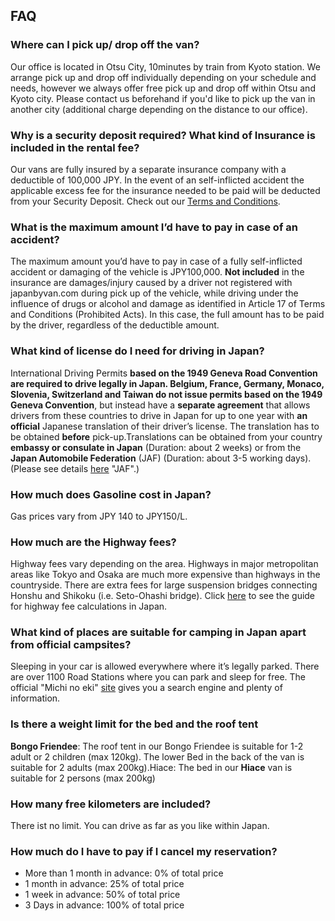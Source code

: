 ## FAQ

### Where can I pick up/ drop off the van?

Our office is located in Otsu City, 10minutes by train from Kyoto station. We arrange pick up and drop off individually depending on your schedule and needs, however we always offer free pick up and drop off within Otsu and Kyoto city. Please contact us beforehand if you'd like to pick up the van in another city (additional charge depending on the distance to our office).

### Why is a security deposit required? What kind of Insurance is included in the rental fee?

Our vans are fully insured by a separate insurance company with a deductible of 100,000 JPY. In the event of an self-inflicted accident the applicable excess fee for the insurance needed to be paid will be deducted from your Security Deposit. Check out our [Terms and Conditions](./faq/Terms-and-Conditions-ENG-v1.1.pdf).

### What is the maximum amount I’d have to pay in case of an accident?

The maximum amount you’d have to pay in case of a fully self-inflicted accident or damaging of the vehicle is JPY100,000. **Not included** in the insurance are damages/injury caused by a driver not registered with japanbyvan.com during pick up of the vehicle, while driving under the influence of drugs or alcohol and damage as identified in Article 17 of Terms and Conditions (Prohibited Acts). In this case, the full amount has to be paid by the driver, regardless of the deductible amount.

### What kind of license do I need for driving in Japan?

International Driving Permits **based on the 1949 Geneva Road Convention are required to drive legally in Japan. Belgium, France, Germany, Monaco, Slovenia, Switzerland and Taiwan do not issue permits based on the 1949 Geneva Convention**, but instead have a **separate agreement** that allows drivers from these countries to drive in Japan for up to one year with **an official** Japanese translation of their driver’s license. The translation has to be obtained **before** pick-up.Translations can be obtained from your country **embassy or consulate in Japan** (Duration: about 2 weeks) or from the **Japan Automobile Federation** (JAF) (Duration: about 3-5 working days). (Please see details [here](http://www.jaf.or.jp/e/translation/switch.htm) "JAF".)

### How much does Gasoline cost in Japan?

Gas prices vary from JPY 140 to JPY150/L.

### How much are the Highway fees?

Highway fees vary depending on the area. Highways in major metropolitan areas like Tokyo and Osaka are much more expensive than highways in the countryside. There are extra fees for large suspension bridges connecting Honshu and Shikoku (i.e. Seto-Ohashi bridge). Click [here](https://www2.kumagaku.ac.jp/teacher/~masden/tolls/ "Highway Fees") to see the guide for highway fee calculations in Japan.

### What kind of places are suitable for camping in Japan apart from official campsites?

Sleeping in your car is allowed everywhere where it’s legally parked. There are over 1100 Road Stations where you can park and sleep for free.  The official "Michi no eki" [site](https://www.michi-no-eki.jp/about/english) gives you a search engine and plenty of information.

### Is there a weight limit for the bed and the roof tent

**Bongo Friendee**: The roof tent in our Bongo Friendee is suitable for 1-2 adult or 2 children (max 120kg). The lower Bed in the back of the van is suitable for 2 adults (max 200kg).Hiace: The bed in our **Hiace** van is suitable for 2 persons (max 200kg)

### How many free kilometers are included?

There ist no limit. You can drive as far as you like within Japan.

### How much do I have to pay if I cancel my reservation?

- More than 1 month in advance: 0% of total price
- 1 month in advance: 25% of total price
- 1 week in advance: 50% of total price
- 3 Days in advance: 100% of total price